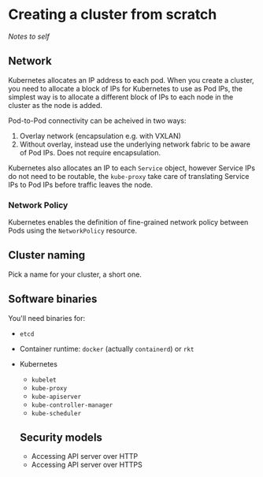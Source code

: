 # Creating a cluster from scratch

_Notes to self_

## Network

Kubernetes allocates an IP address to each pod. When you create a cluster, you need to allocate a block of IPs for Kubernetes to use as Pod IPs, the simplest way is to allocate a different block of IPs to each node in the cluster as the node is added.

Pod-to-Pod connectivity can be acheived in two ways:
1. Overlay network (encapsulation e.g. with VXLAN)
2. Without overlay, instead use the underlying network fabric to be aware of Pod IPs. Does not require encapsulation.

Kubernetes also allocates an IP to each `Service` object, however Service IPs do not need to be routable, the `kube-proxy` take care of translating Service IPs to Pod IPs before traffic leaves the node.                                                                              
### Network Policy

Kubernetes enables the definition of fine-grained network policy between Pods using the `NetworkPolicy` resource.

## Cluster naming

Pick a name for your cluster, a short one.

## Software binaries

You'll need binaries for:
* `etcd`
* Container runtime: `docker` (actually `containerd`) or `rkt`
* Kubernetes
  * `kubelet`
  * `kube-proxy`
  * `kube-apiserver`
  * `kube-controller-manager`
  * `kube-scheduler`

  ## Security models

  * Accessing API server over HTTP
  * Accessing API server over HTTPS